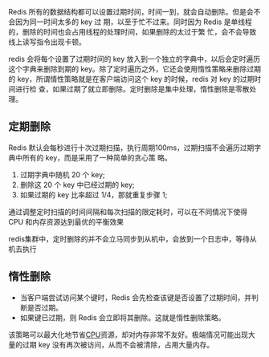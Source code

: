 Redis 所有的数据结构都可以设置过期时间，时间一到，就会自动删除。但是会不会因为同一时间太多的 key 过
期，以至于忙不过来。同时因为 Redis 是单线程的，删除的时间也会占用线程的处理时间，如果删除的太过于繁
忙，会不会导致线上读写指令出现卡顿。

redis 会将每个设置了过期时间的 key 放入到一个独立的字典中，以后会定时遍历这个字典来删除到期的 key。除了定时遍历之外，它还会使用惰性策略来删除过期的 key，所谓情性策略就是在客户端访问这个 key 的时候，redis 对 key 的过期时间进行检
查，如果过期了就立即删除。定时删除是集中处理，惰性删除是零散处理。

## 定期删除

Redis 默认会每秒进行十次过期扫描，执行周期100ms，过期扫描不会遍历过期字典中所有的 key，而是采用了一种简单的贪心策
略。

1. 过期字典中随机 20 个 key;
2. 删除这 20 个 key 中已经过期的 key;
3. 如果过期的 key 比率超过 1/4，那就重复步骤 1;

通过调整定时扫描的时间间隔和每次扫描的限定耗时，可以在不同情况下使得 CPU 和内存资源达到最优的平衡效果

redis集群中，定时删除的并不会立马同步到从机中，会放到一个日志中，等待从机去执行

## 惰性删除

- 当客户端尝试访问某个键时，Redis 会先检查该键是否设置了过期时间，并判断是否过期。
- 如果键已过期，则 Redis 会立即将其删除。这就是惰性删除策略。

该策略可以最大化地节省[CPU](https://so.csdn.net/so/search?q=CPU&spm=1001.2101.3001.7020)资源，却对内存非常不友好。极端情况可能出现大量的过期 key 没有再次被访问，从而不会被清除，占用大量内存。
